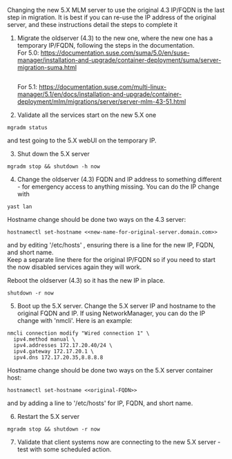 Changing the new 5.X MLM server to use the original 4.3 IP/FQDN is the last step in migration.  It is best if you can re-use the IP address of the original server, and these instructions detail the steps to complete it

1. Migrate the oldserver (4.3) to the new one, where the new one has a temporary IP/FQDN, following the steps in the documentation.\
   For 5.0:
   https://documentation.suse.com/suma/5.0/en/suse-manager/installation-and-upgrade/container-deployment/suma/server-migration-suma.html
   ```
   ```
   For 5.1:
   https://documentation.suse.com/multi-linux-manager/5.1/en/docs/installation-and-upgrade/container-deployment/mlm/migrations/server/server-mlm-43-51.html
   
3. Validate all the services start on the new 5.X one
 ```
mgradm status
```
  and test going to the 5.X webUI on the temporary IP. 
  
3. Shut down the 5.X server
```
mgradm stop && shutdown -h now
```  
4. Change the oldserver (4.3) FQDN and IP address to something different \- for emergency access to anything missing.  You can do the IP change with
```
yast lan
```
Hostname change should be done two ways on the 4.3 server:
```
hostnamectl set-hostname <<new-name-for-original-server.domain.com>>
```
and by editing '/etc/hosts' , ensuring there is a line for the new IP, FQDN, and short name.  
Keep a separate line there for the original IP/FQDN so if you need to start the now disabled services again they will work. 

Reboot the oldserver (4.3) so it has the new IP in place.
```
shutdown -r now
```
    
5. Boot up the 5.X server.  Change the 5.X server IP and hostname to the original FQDN and IP.   If using NetworkManager, you can do the IP change with 'nmcli'.  Here is an example:
```
nmcli connection modify "Wired connection 1" \
  ipv4.method manual \
  ipv4.addresses 172.17.20.40/24 \
  ipv4.gateway 172.17.20.1 \
  ipv4.dns 172.17.20.35,8.8.8.8
```
Hostname change should be done two ways on the 5.X server container host:
```
hostnamectl set-hostname <<original-FQDN>>
```
and by adding a line to '/etc/hosts' for IP, FQDN, and short name.  

6. Restart the 5.X server
```
mgradm stop && shutdown -r now  
```
7. Validate that client systems now are connecting to the new 5.X server \- test with some scheduled action.
